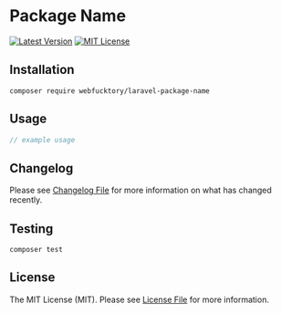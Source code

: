 # Package Name

[![Latest Version](http://img.shields.io/packagist/v/webfucktory/laravel-package-name.svg?label=Release&style=for-the-badge)](https://packagist.org/packages/webfucktory/laravel-package-name)
[![MIT License](https://img.shields.io/github/license/webfucktory/laravel-package-name.svg?label=License&color=blue&style=for-the-badge)](https://github.com/webfucktory/laravel-package-name/blob/master/LICENSE.md)

## Installation

```shell
composer require webfucktory/laravel-package-name
```

## Usage

```php
// example usage
```

## Changelog

Please see [Changelog File](CHANGELOG.md) for more information on what has changed recently.

## Testing

```shell
composer test
```

## License

The MIT License (MIT). Please see [License File](LICENSE.md) for more information.
